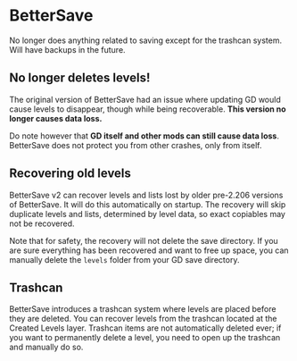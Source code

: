 # BetterSave

No longer does anything related to saving except for the trashcan system. Will have backups in the future.

## No longer deletes levels!

The original version of BetterSave had an issue where updating GD would cause levels to disappear, though while being recoverable. **This version no longer causes data loss.**

Do note however that **GD itself and other mods can still cause data loss**. BetterSave does not protect you from other crashes, only from itself.

## Recovering old levels

BetterSave v2 can recover levels and lists lost by older pre-2.206 versions of BetterSave. It will do this automatically on startup. The recovery will skip duplicate levels and lists, determined by level data, so exact copiables may not be recovered.

Note that for safety, the recovery will not delete the save directory. If you are sure everything has been recovered and want to free up space, you can manually delete the `levels` folder from your GD save directory.

## Trashcan

BetterSave introduces a trashcan system where levels are placed before they are deleted. You can recover levels from the trashcan located at the Created Levels layer. Trashcan items are not automatically deleted ever; if you want to permanently delete a level, you need to open up the trashcan and manually do so.
